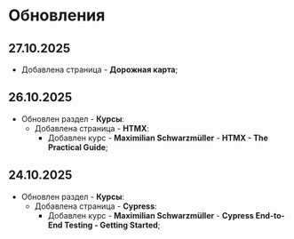 # Обновления

## 27.10.2025

- Добавлена страница - **Дорожная карта**;

## 26.10.2025

- Обновлен раздел - **Курсы**:
    - Добавлена страница - **HTMX**:
        - Добавлен курс - **Maximilian Schwarzmüller** - **HTMX - The Practical Guide**;

## 24.10.2025

- Обновлен раздел - **Курсы**:
    - Добавлена страница - **Cypress**:
        - Добавлен курс - **Maximilian Schwarzmüller** - **Cypress End-to-End Testing - Getting Started**;
